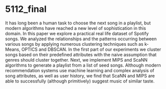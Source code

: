 # 5112_final

It has long been a human task to choose the next song in a playlist, but modern algorithms have reached a new level of sophistication in this domain. In this paper we explore a practical real life dataset of Spotify songs. We analyzed the relationships and the patterns occurring between various songs by applying numerous clustering techniques such as k-Means, OPTICS and DBSCAN. In the first part of our experiments we cluster songs based on their predefined attributes with the naive assumption that genres should cluster together. Next, we implement MIPS and ScaNN algorithms to generate a playlist from a list of seed songs. Although modern recommendation systems use machine learning and complex analysis of song attributes, as well as user history, we find that ScaNN and MIPS are able to successfully (although primitively) suggest music of similar taste.
